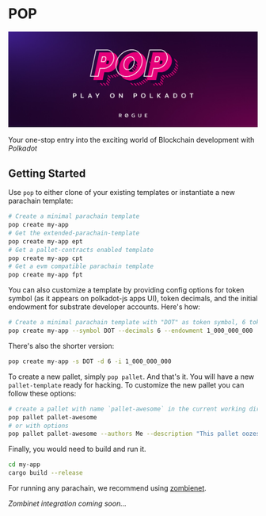 # POP
<img src=".icons/logo.jpeg"></img>

Your one-stop entry into the exciting world of Blockchain development with *Polkadot*

## Getting Started

Use `pop` to either clone of your existing templates or instantiate a new parachain template: 

```sh
# Create a minimal parachain template
pop create my-app
# Get the extended-parachain-template
pop create my-app ept
# Get a pallet-contracts enabled template
pop create my-app cpt
# Get a evm compatible parachain template
pop create my-app fpt
```

You can also customize a template by providing config options for token symbol (as it appears on polkadot-js apps UI), token decimals, and the initial endowment for substrate developer accounts. Here's how: 

```sh
# Create a minimal parachain template with "DOT" as token symbol, 6 token decimals and 1 billion tokens per dev account
pop create my-app --symbol DOT --decimals 6 --endowment 1_000_000_000
```
There's also the shorter version: 
```sh
pop create my-app -s DOT -d 6 -i 1_000_000_000
```
To create a new pallet, simply `pop pallet`. And that's it. You will have a new `pallet-template` ready for hacking.
To customize the new pallet you can follow these options:
```sh
# create a pallet with name `pallet-awesome` in the current working directory
pop pallet pallet-awesome
# or with options
pop pallet pallet-awesome --authors Me --description "This pallet oozes awesomeness" --path my_app/pallets
```

Finally, you would need to build and run it.
```sh
cd my-app
cargo build --release
```
For running any parachain, we recommend using [zombienet](https://github.com/paritytech/zombienet).

_Zombinet integration coming soon..._